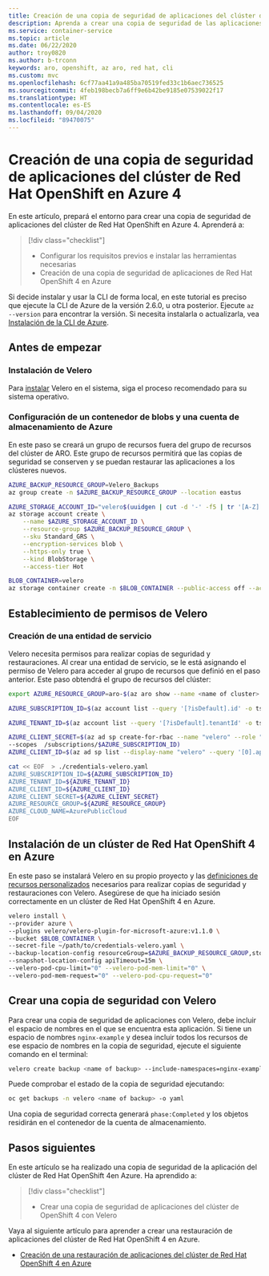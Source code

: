 ```yaml
---
title: Creación de una copia de seguridad de aplicaciones del clúster de Red Hat OpenShift 4 en Azure
description: Aprenda a crear una copia de seguridad de las aplicaciones del clúster de Red Hat OpenShift en Azure con Velero
ms.service: container-service
ms.topic: article
ms.date: 06/22/2020
author: troy0820
ms.author: b-trconn
keywords: aro, openshift, az aro, red hat, cli
ms.custom: mvc
ms.openlocfilehash: 6cf77aa41a9a485ba70519fed33c1b6aec736525
ms.sourcegitcommit: 4feb198becb7a6ff9e6b42be9185e07539022f17
ms.translationtype: HT
ms.contentlocale: es-ES
ms.lasthandoff: 09/04/2020
ms.locfileid: "89470075"
---
```

# <a name="create-an-azure-red-hat-openshift-4-cluster-application-backup"></a>Creación de una copia de seguridad de aplicaciones del clúster de Red Hat OpenShift en Azure 4

En este artículo, prepará el entorno para crear una copia de seguridad de aplicaciones del clúster de Red Hat OpenShift en Azure 4. Aprenderá a:

> [!div class="checklist"]
> * Configurar los requisitos previos e instalar las herramientas necesarias
> * Creación de una copia de seguridad de aplicaciones de Red Hat OpenShift 4 en Azure

Si decide instalar y usar la CLI de forma local, en este tutorial es preciso que ejecute la CLI de Azure de la versión 2.6.0, u otra posterior. Ejecute `az --version` para encontrar la versión. Si necesita instalarla o actualizarla, vea [Instalación de la CLI de Azure](/cli/azure/install-azure-cli?view=azure-cli-latest).

## <a name="before-you-begin"></a>Antes de empezar

### <a name="install-velero"></a>Instalación de Velero

Para [instalar](https://velero.io/docs/main/basic-install/) Velero en el sistema, siga el proceso recomendado para su sistema operativo.

### <a name="set-up-azure-storage-account-and-blob-container"></a>Configuración de un contenedor de blobs y una cuenta de almacenamiento de Azure

En este paso se creará un grupo de recursos fuera del grupo de recursos del clúster de ARO.  Este grupo de recursos permitirá que las copias de seguridad se conserven y se puedan restaurar las aplicaciones a los clústeres nuevos.

```bash
AZURE_BACKUP_RESOURCE_GROUP=Velero_Backups
az group create -n $AZURE_BACKUP_RESOURCE_GROUP --location eastus

AZURE_STORAGE_ACCOUNT_ID="velero$(uuidgen | cut -d '-' -f5 | tr '[A-Z]' '[a-z]')"
az storage account create \
    --name $AZURE_STORAGE_ACCOUNT_ID \
    --resource-group $AZURE_BACKUP_RESOURCE_GROUP \
    --sku Standard_GRS \
    --encryption-services blob \
    --https-only true \
    --kind BlobStorage \
    --access-tier Hot

BLOB_CONTAINER=velero
az storage container create -n $BLOB_CONTAINER --public-access off --account-name $AZURE_STORAGE_ACCOUNT_ID
```

## <a name="set-permissions-for-velero"></a>Establecimiento de permisos de Velero

### <a name="create-service-principal"></a>Creación de una entidad de servicio

Velero necesita permisos para realizar copias de seguridad y restauraciones. Al crear una entidad de servicio, se le está asignando el permiso de Velero para acceder al grupo de recursos que definió en el paso anterior. Este paso obtendrá el grupo de recursos del clúster:

```bash
export AZURE_RESOURCE_GROUP=aro-$(az aro show --name <name of cluster> --resource-group <name of resource group> | jq -r '.clusterProfile.domain')
```


```bash
AZURE_SUBSCRIPTION_ID=$(az account list --query '[?isDefault].id' -o tsv)

AZURE_TENANT_ID=$(az account list --query '[?isDefault].tenantId' -o tsv)
```

```bash
AZURE_CLIENT_SECRET=$(az ad sp create-for-rbac --name "velero" --role "Contributor" --query 'password' -o tsv \
--scopes  /subscriptions/$AZURE_SUBSCRIPTION_ID)
AZURE_CLIENT_ID=$(az ad sp list --display-name "velero" --query '[0].appId' -o tsv)

```

```bash
cat << EOF  > ./credentials-velero.yaml
AZURE_SUBSCRIPTION_ID=${AZURE_SUBSCRIPTION_ID}
AZURE_TENANT_ID=${AZURE_TENANT_ID}
AZURE_CLIENT_ID=${AZURE_CLIENT_ID}
AZURE_CLIENT_SECRET=${AZURE_CLIENT_SECRET}
AZURE_RESOURCE_GROUP=${AZURE_RESOURCE_GROUP}
AZURE_CLOUD_NAME=AzurePublicCloud
EOF
```

## <a name="install-velero-on-azure-red-hat-openshift-4-cluster"></a>Instalación de un clúster de Red Hat OpenShift 4 en Azure

En este paso se instalará Velero en su propio proyecto y las [definiciones de recursos personalizados](https://kubernetes.io/docs/tasks/extend-kubernetes/custom-resources/custom-resource-definitions/) necesarios para realizar copias de seguridad y restauraciones con Velero. Asegúrese de que ha iniciado sesión correctamente en un clúster de Red Hat OpenShift 4 en Azure.


```bash
velero install \
--provider azure \
--plugins velero/velero-plugin-for-microsoft-azure:v1.1.0 \
--bucket $BLOB_CONTAINER \
--secret-file ~/path/to/credentials-velero.yaml \
--backup-location-config resourceGroup=$AZURE_BACKUP_RESOURCE_GROUP,storageAccount=$AZURE_STORAGE_ACCOUNT_ID \
--snapshot-location-config apiTimeout=15m \
--velero-pod-cpu-limit="0" --velero-pod-mem-limit="0" \
--velero-pod-mem-request="0" --velero-pod-cpu-request="0"
```

## <a name="create-a-backup-with-velero"></a>Crear una copia de seguridad con Velero

Para crear una copia de seguridad de aplicaciones con Velero, debe incluir el espacio de nombres en el que se encuentra esta aplicación.  Si tiene un espacio de nombres `nginx-example` y desea incluir todos los recursos de ese espacio de nombres en la copia de seguridad, ejecute el siguiente comando en el terminal:

```bash
velero create backup <name of backup> --include-namespaces=nginx-example
```
Puede comprobar el estado de la copia de seguridad ejecutando:

```bash
oc get backups -n velero <name of backup> -o yaml
```

Una copia de seguridad correcta generará `phase:Completed` y los objetos residirán en el contenedor de la cuenta de almacenamiento.

## <a name="next-steps"></a>Pasos siguientes

En este artículo se ha realizado una copia de seguridad de la aplicación del clúster de Red Hat OpenShift 4en Azure. Ha aprendido a:

> [!div class="checklist"]
> * Crear una copia de seguridad de aplicaciones del clúster de OpenShift 4 con Velero


Vaya al siguiente artículo para aprender a crear una restauración de aplicaciones del clúster de Red Hat OpenShift 4 en Azure.

* [Creación de una restauración de aplicaciones del clúster de Red Hat OpenShift 4 en Azure](howto-create-a-restore.md)